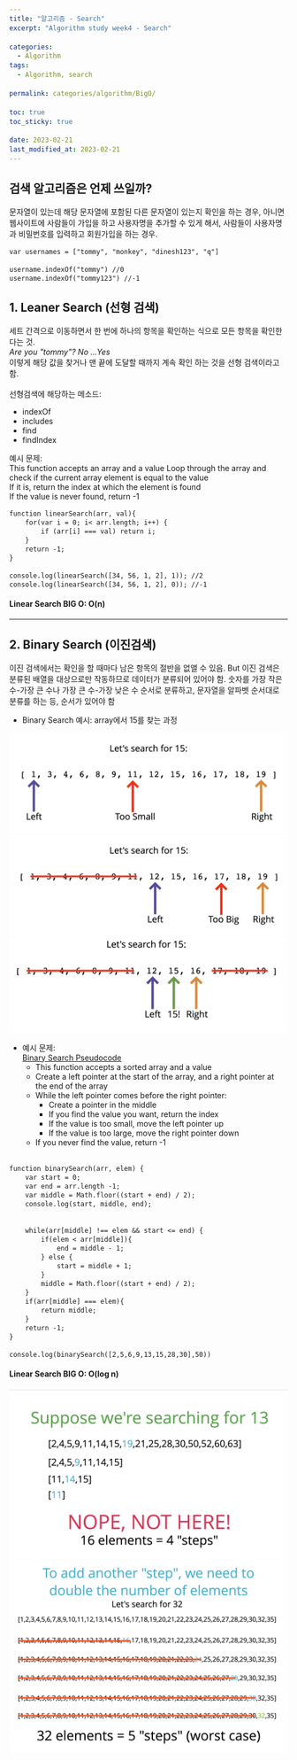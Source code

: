 ```yaml
---
title: "알고리즘 - Search"
excerpt: "Algorithm study week4 - Search"

categories:
  - Algorithm
tags:
  - Algorithm, search

permalink: categories/algorithm/BigO/

toc: true
toc_sticky: true

date: 2023-02-21
last_modified_at: 2023-02-21
---
```


## 검색 알고리즘은 언제 쓰일까? 
문자열이 있는데 해당 문자열에 포함된 다른 문자열이 있는지 확인을 하는 경우, 아니면 웹사이트에 사람들이 가입을 하고 사용자명을 추가할 수 있게 해서, 사람들이 사용자명과 비밀번호를 입력하고 회원가입을 하는 경우.
~~~
var usernames = ["tommy", "monkey", "dinesh123", "q"]

username.indexOf("tommy") //0
username.indexOf("tommy123") //-1 
~~~

## 1. Leaner Search (선형 검색)
세트 간격으로 이동하면서 한 번에 하나의 항목을 확인하는 식으로 모든 항목을 확인한다는 것.
    <br><i>Are you "tommy"? No ...Yes</i> <br>
이렇게 해당 값을 찾거나 맨 끝에 도달할 때까지 계속 확인 하는 것을 선형 검색이라고 함. <br><br> 선형검색에 해당하는 메소드:
   - indexOf
   - includes
   - find
   - findIndex
   
예시 문제:<br>
This function accepts an array and a value
Loop through the array and check if the current array element is equal to the value <br>
If it is, return the index at which the element is found<br>
If the value is never found, return -1

~~~
function linearSearch(arr, val){
    for(var i = 0; i< arr.length; i++) {
        if (arr[i] === val) return i;
    }
    return -1;
}

console.log(linearSearch([34, 56, 1, 2], 1)); //2
console.log(linearSearch([34, 56, 1, 2], 0)); //-1

~~~

#### Linear Search BIG O: O(n)

---

## 2. Binary Search (이진검색)
이진 검색에서는 확인을 할 때마다 남은 항목의 절반을 없앨 수 있음. But 이진 검색은 분류된 배열을 대상으로만 작동하므로 데이터가 분류되어 있어야 함. 숫자를 가장 작은 수-가장 큰 수나  가장 큰 수-가장 낮은 수 순서로 분류하고, 문자열을 알파벳 순서대로 분류를 하는 등, 순서가 있어야 함 

- Binary Search 예시: array에서 15를 찾는 과정
<img src="img/binary search1.png">
<img src="img/binary search2.png">
<img src="img/binary search3.png">

- 예시 문제:<br>
  <u>Binary Search Pseudocode</u><br>
  - This function accepts a sorted array and a value
  - Create a left pointer at the start of the array, and a right pointer at the end of the array
  - While the left pointer comes before the right pointer:
    - Create a pointer in the middle 
    - If you find the value you want, return the index
    - If the value is too small, move the left pointer up
    - If the value is too large, move the right pointer down
  - If you never find the value, return -1

~~~

function binarySearch(arr, elem) {
    var start = 0;
    var end = arr.length -1;
    var middle = Math.floor((start + end) / 2);
    console.log(start, middle, end);


    while(arr[middle] !== elem && start <= end) {
        if(elem < arr[middle]){
            end = middle - 1;
        } else {
            start = middle + 1;
        }
        middle = Math.floor((start + end) / 2);
    }
    if(arr[middle] === elem){
        return middle;
    }
    return -1;
}

console.log(binarySearch([2,5,6,9,13,15,28,30],50))
~~~

#### Linear Search BIG O: O(log n)
<img src="img/BinaryBigO1.png">
<img src="img/BinaryBigO2.png">